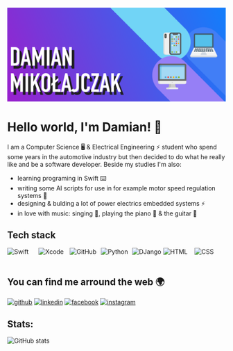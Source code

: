 <img src="readme.png" ></br>
# Hello world, I'm Damian! 👋
I am a Computer Science 🖥 & Electrical Engineering ⚡️ student who spend some years in the automotive industry but then decided to do what he really like and be a software developer. Beside my studies I'm also:
- learning programing in Swift  ⌨️
- writing some AI scripts for use in for example motor speed regulation systems 🧠
- designing & bulding a lot of power electrics embedded systems ⚡️
- in love with music: singing 🎤, playing the piano 🎹 & the guitar 🎸

## Tech stack
<img align="left" alt="Swift" width="72px" src="https://img.shields.io/badge/Swift-FA7343?style=for-the-badge&logo=swift&logoColor=white">
<img align="left" alt="Xcode" width="72px" src="https://img.shields.io/badge/Xcode-007ACC?style=flat-square&logo=Xcode&logoColor=white">
<img align="left" alt="GitHub" width="72px" src="https://img.shields.io/badge/GitHub-100000?style=for-the-badge&logo=github&logoColor=white">
<img align="left" alt="Python" width="72px" src="https://img.shields.io/badge/Python-FFD43B?style=for-the-badge&logo=python&logoColor=darkgreen">
<img align="left" alt="DJango" width="72px" src="https://img.shields.io/badge/Django-092E20?style=for-the-badge&logo=django&logoColor=green">
<img align="left" alt="HTML" width="72px" src="https://img.shields.io/badge/HTML-239120?style=for-the-badge&logo=html5&logoColor=white">
<img align="left" alt="CSS" width="72px" src="https://img.shields.io/badge/CSS-239120?&style=for-the-badge&logo=css3&logoColor=white">
</br></br>

## You can find me arround the web 🌍

[<img src='https://cdn.jsdelivr.net/npm/simple-icons@3.0.1/icons/github.svg' alt='github' height='24'>](https://github.com/damianmikolajczak)   [<img src='https://cdn.jsdelivr.net/npm/simple-icons@3.0.1/icons/linkedin.svg' alt='linkedin' height='24'>](https://www.linkedin.com/in/damian-mikołajczak-97506a215/) [<img src='https://cdn.jsdelivr.net/npm/simple-icons@3.0.1/icons/facebook.svg' alt='facebook' height='24'>](https://www.facebook.com/damian49841) [<img src='https://cdn.jsdelivr.net/npm/simple-icons@3.0.1/icons/instagram.svg' alt='instagram' height='24'>](https://www.instagram.com/damian_mikolajczak/)  

## Stats:
![GitHub stats](https://github-readme-stats.vercel.app/api?username=damianmikolajczak&show_icons=true&theme=cobalt)  
